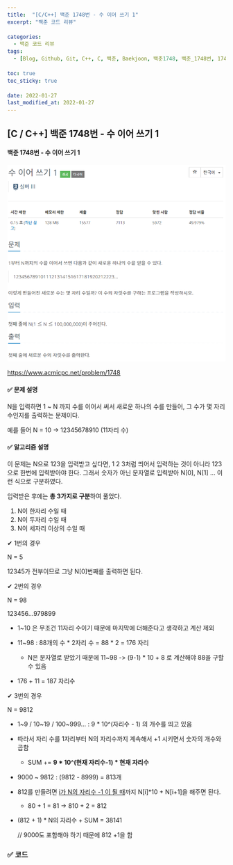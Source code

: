 ```yaml
---
title:  "[C/C++] 백준 1748번 - 수 이어 쓰기 1"
excerpt: "백준 코드 리뷰"

categories:
  - 백준 코드 리뷰
tags:
  - [Blog, Github, Git, C++, C, 백준, Baekjoon, 백준1748, 백준_1748번, 1748번, c++_1748, 1748_c++]

toc: true
toc_sticky: true
 
date: 2022-01-27
last_modified_at: 2022-01-27
---
```


## [C / C++] 백준 1748번 - 수 이어 쓰기 1

#### 백준 1748번 - 수 이어 쓰기 1

![1748](https://github.com/2hyunjinn/2hyunjinn.github.io/blob/master/images/Baekjoon_1748-posting/1748.PNG?raw=true)



<https://www.acmicpc.net/problem/1748>



#### ✅ 문제 설명

N을 입력하면 1 ~ N 까지 수를 이어서 써서 새로운 하나의 수를 만들어, 그 수가 몇 자리 수인지를 출력하는 문제이다.

예를 들어 N = 10 -> 12345678910  (11자리 수)



#### ✅ 알고리즘 설명

이 문제는 N으로 123을 입력받고 싶다면, 1 2 3처럼 띄어서 입력하는 것이 아니라 123으로 한번에 입력받아야 한다. 그래서 숫자가 아닌 문자열로 입력받아 N[0], N[1] ... 이런 식으로 구분하였다. 

입력받은 후에는 **총 3가지로 구분**하여 풀었다.

1. N이 한자리 수일 때
2. N이 두자리 수일 때
3. N이 세자리 이상의 수일 때



✔ 1번의 경우

N = 5

12345가 전부이므로 그냥 N[0]번째를 출력하면 된다.



✔ 2번의 경우

N = 98

123456...979899

* 1~10 은 무조건 11자리 수이기 때문에 마지막에 더해준다고 생각하고 계산 제외
* 11~98 : 88개의 수 * 2자리 수 = 88 * 2 = 176 자리
  * N은 문자열로 받았기 때문에 11~98 -> (9-1) * 10 + 8 로 계산해야 88을 구할 수 있음

* 176 + 11 = 187 자리수

  

✔ 3번의 경우

N = 9812

* 1~9 / 10~19 / 100~999... :  9 * 10^(자리수 - 1) 의 개수를 띄고 있음

* 따라서 자리 수를 1자리부터 N의 자리수까지 계속해서 +1 시키면서 숫자의 개수와 곱함

  * SUM +=  **9 * 10^(현재 자리수-1) * 현재 자리수** 

  

* 9000 ~ 9812 : (9812 - 8999) = 813개

* 812를 만들려면 <u>i가 N의 자리수 -1 이 될 때</u>까지 N[i]*10 + N[i+1]을 해주면 된다.

  * 80 + 1 = 81 -> 810 + 2 = 812 

* (812 + 1) * N의 자리수 + SUM = 38141

  // 9000도 포함해야 하기 때문에 812 +1을 함



### ✅ 코드

<script src="https://gist.github.com/2hyunjinn/5f681d768cfb1dd33eed71449e65b856.js"></script>
